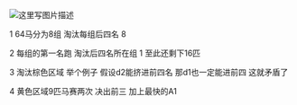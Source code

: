 ![这里写图片描述](https://img-blog.csdn.net/20180623225010336?watermark/2/text/aHR0cHM6Ly9ibG9nLmNzZG4ubmV0L3UwMTM4Mjk5NzM=/font/5a6L5L2T/fontsize/400/fill/I0JBQkFCMA==/dissolve/70)

1 64马分为8组 淘汰每组后四名  8

2 每组的第一名跑 淘汰后四名所在组  1 至此还剩下16匹

3 淘汰棕色区域  举个例子 假设d2能挤进前四名 那d1也一定能进前四 这就矛盾了

4 黄色区域9匹马赛两次 决出前三 加上最快的A1 